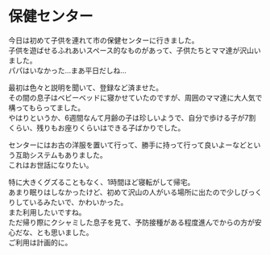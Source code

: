 # 保健センター

今日は初めて子供を連れて市の保健センターに行きました。  
子供を遊ばせるふれあいスペース的なものがあって、子供たちとママ達が沢山いました。  
パパはいなかった…まあ平日だしね…

最初は色々と説明を聞いて、登録など済ませた。  
その間の息子はベビーベッドに寝かせていたのですが、周囲のママ達に大人気で構ってもらってました。  
やはりというか、6週間なんて月齢の子は珍しいようで、自分で歩ける子が7割くらい、残りもお座りくらいはできる子ばかりでした。

センターにはお古の洋服を置いて行って、勝手に持って行って良いよーなどという互助システムもありました。  
これはお世話になりたい。

特に大きくグズることもなく、1時間ほど寝転がして帰宅。  
あまり眠りはしなかったけど、初めて沢山の人がいる場所に出たので少しびっくりしているみたいで、かわいかった。  
また利用したいですね。  
ただ帰り際にクシャミした息子を見て、予防接種がある程度進んでからの方が安心だな、とも思いました。  
ご利用は計画的に。
